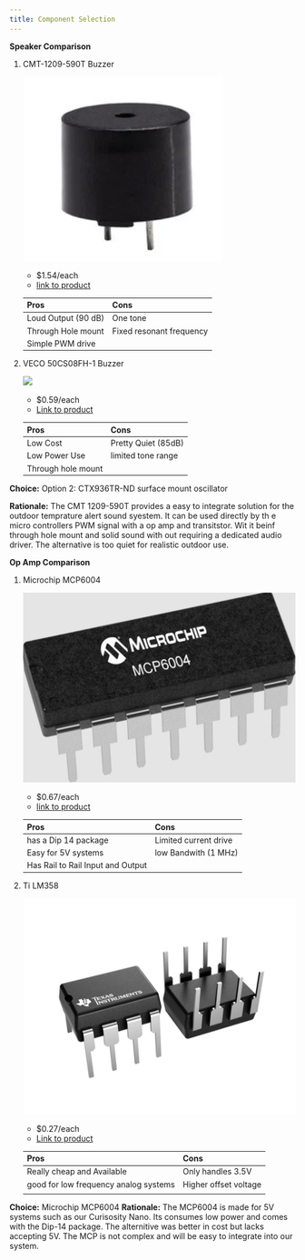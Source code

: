```yaml
---
title: Component Selection 
---
```



**Speaker Comparison**

1. CMT-1209-590T Buzzer 

    ![](CMT1209590T_Speaker.png)

    * $1.54/each
    * [link to product](http://www.digikey.com/product-detail/en/ECS-40.3-S-5PX-TR/XC1259TR-ND/827366)

    | Pros                                      | Cons                                                             |
    | ----------------------------------------- | ---------------------------------------------------------------- |
    | Loud Output (90 dB)                              | One tone |
    | Through Hole mount                     | Fixed resonant frequency                                        |
    | Simple PWM drive |

1. VECO 50CS08FH-1 Buzzer

    ![](image3.png)

    * $0.59/each
    * [Link to product]([http://www.digikey.com/product-detail/en/636L3I001M84320/CTX936TR-ND/2292940](https://www.endrich.com/Datenbl%C3%A4tter/Generalimport/672158.pdf?utm_source))

    | Pros                                                              | Cons                |
    | ----------------------------------------------------------------- | ------------------- |
    | Low Cost                                             | Pretty Quiet (85dB)      |
    | Low Power Use                                 | limited tone range |
    | Through hole mount |

**Choice:** Option 2: CTX936TR-ND surface mount oscillator

**Rationale:** The CMT 1209-590T provides a easy to integrate solution for the outdoor temprature alert sound syestem. It can be used directly by th e micro controllers PWM signal with a op amp and transitstor. Wit it beinf through hole mount and solid sound with out requiring a dedicated audio driver. The alternative is too quiet  for realistic outdoor use. 







**Op Amp Comparison**

1. Microchip MCP6004

    ![](OpAmp_MCP6004Image.png)

    * $0.67/each
    * [link to product](http://www.digikey.com/product-detail/en/ECS-40.3-S-5PX-TR/XC1259TR-ND/827366)

    | Pros                                      | Cons                                                             |
    | ----------------------------------------- | ---------------------------------------------------------------- |
    | has a Dip 14 package                              |Limited current drive|
    | Easy for 5V systems                   | low Bandwith (1 MHz)                                        |
    | Has Rail to Rail Input and Output |

1. Ti LM358

    ![](OpAmp_LM358.png)

    * $0.27/each
    * [Link to product]([[http://www.digikey.com/product-detail/en/636L3I001M84320/CTX936TR-ND/2292940](https://www.endrich.com/Datenbl%C3%A4tter/Generalimport/672158.pdf?utm_source)](https://www.ti.com/product/LM358#tech-docs))

    | Pros                                                              | Cons                |
    | ----------------------------------------------------------------- | ------------------- |
    | Really cheap and Available                                           | Only handles 3.5V     |
    | good for low frequency analog systems                                | Higher offset voltage|
    |  |

**Choice:** Microchip MCP6004
**Rationale:** The MCP6004 is made for 5V systems such as our Curisosity Nano. Its consumes low power and comes with the Dip-14 package. The alternitive was better in cost but lacks accepting 5V. The MCP is not complex and will be easy to integrate into our system. 

